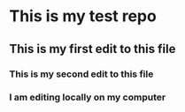 # This is my test repo
## This is my first edit to this file
### This is my second edit to this file

### I am editing locally on my computer
